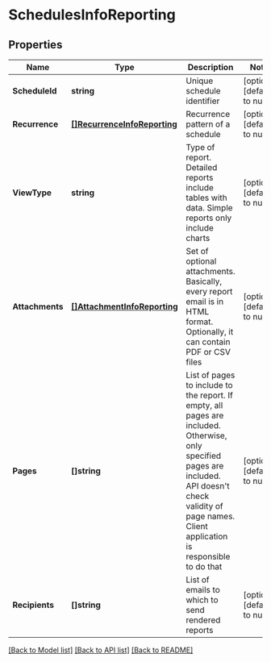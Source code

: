 # SchedulesInfoReporting

## Properties
Name | Type | Description | Notes
------------ | ------------- | ------------- | -------------
**ScheduleId** | **string** | Unique schedule identifier | [optional] [default to null]
**Recurrence** | [**[]RecurrenceInfoReporting**](RecurrenceInfoReporting.md) | Recurrence pattern of a schedule | [optional] [default to null]
**ViewType** | **string** | Type of report. Detailed reports include tables with data. Simple reports only include charts | [optional] [default to null]
**Attachments** | [**[]AttachmentInfoReporting**](AttachmentInfoReporting.md) | Set of optional attachments. Basically, every report email is in HTML format. Optionally, it can contain PDF or CSV files | [optional] [default to null]
**Pages** | **[]string** | List of pages to include to the report. If empty, all pages are included. Otherwise, only specified pages are included. API doesn&#39;t check validity of page names. Client application is responsible to do that | [optional] [default to null]
**Recipients** | **[]string** | List of emails to which to send rendered reports | [optional] [default to null]

[[Back to Model list]](../README.md#documentation-for-models) [[Back to API list]](../README.md#documentation-for-api-endpoints) [[Back to README]](../README.md)


